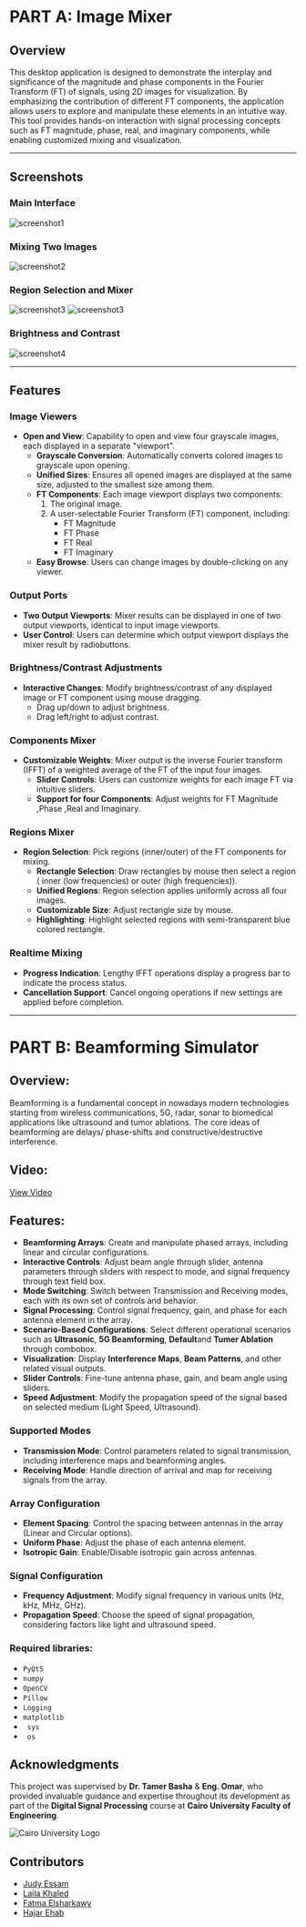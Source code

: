 # PART A: Image Mixer

## Overview

This desktop application is designed to demonstrate the interplay and significance of the magnitude and phase components in the Fourier Transform (FT) of signals, using 2D images for visualization. By emphasizing the contribution of different FT components, the application allows users to explore and manipulate these elements in an intuitive way. This tool provides hands-on interaction with signal processing concepts such as FT magnitude, phase, real, and imaginary components, while enabling customized mixing and visualization.

---



## Screenshots

### Main Interface
 ![screenshot1](https://github.com/JudyEssam/ImageMixer-BeamForming/blob/9313c7b50bd04a6e04cea9bcfaf3614a614965e2/screenshots/main_interface.png
)

### Mixing Two Images
 ![screenshot2](https://github.com/JudyEssam/ImageMixer-BeamForming/blob/701d1c7ed7d220599484d2a72cee82ed63ab9c14/screenshots/mixing%20two%20images.png
)

### Region Selection and Mixer

 ![screenshot3](https://github.com/JudyEssam/ImageMixer-BeamForming/blob/40edf25108ff0b7ec9cfe82d40c4afb43629c6f1/screenshots/inner_region.png
)
 ![screenshot3](https://github.com/JudyEssam/ImageMixer-BeamForming/blob/043be5934c2651761a5085e1b762cc69b3d55b09/screenshots/outer_region.png
)
### Brightness and Contrast 
 ![screenshot4](https://github.com/JudyEssam/ImageMixer-BeamForming/blob/a07c54b4cf37db7690e39fe0a4c069f581c1edb8/screenshots/brightness_contrast.png
)

---
## Features

### **Image Viewers**
- **Open and View**: Capability to open and view four grayscale images, each displayed in a separate "viewport".
  - **Grayscale Conversion**: Automatically converts colored images to grayscale upon opening.
  - **Unified Sizes**: Ensures all opened images are displayed at the same size, adjusted to the smallest size among them.
  - **FT Components**: Each image viewport displays two components:
    1. The original image.
    2. A user-selectable Fourier Transform (FT) component, including:
       - FT Magnitude
       - FT Phase
       - FT Real
       - FT Imaginary
  - **Easy Browse**: Users can change images by double-clicking on any viewer.

### **Output Ports**
- **Two Output Viewports**: Mixer results can be displayed in one of two output viewports, identical to input image viewports.
- **User Control**: Users can determine which output viewport displays the mixer result by radiobuttons.

### **Brightness/Contrast Adjustments**
- **Interactive Changes**: Modify brightness/contrast of any displayed image or FT component using mouse dragging.
  - Drag up/down to adjust brightness.
  - Drag left/right to adjust contrast.

### **Components Mixer**
- **Customizable Weights**: Mixer output is the inverse Fourier transform (IFFT) of a weighted average of the FT of the input four images.
  - **Slider Controls**: Users can customize weights for each image FT via intuitive sliders.
  - **Support for four Components**: Adjust weights for FT Magnitude ,Phase ,Real and Imaginary.

### **Regions Mixer**
- **Region Selection**: Pick regions (inner/outer) of the FT components for mixing.
  - **Rectangle Selection**: Draw rectangles by mouse then select  a region ( inner (low frequencies) or outer (high frequencies)).
  - **Unified Regions**: Region selection applies uniformly across all four images.
  - **Customizable Size**: Adjust rectangle size by mouse.
  - **Highlighting**: Highlight selected regions with semi-transparent blue colored rectangle.

### **Realtime Mixing**
- **Progress Indication**: Lengthy IFFT operations display a progress bar to indicate the process status.
- **Cancellation Support**: Cancel ongoing operations if new settings are applied before completion.

---

# PART B: Beamforming Simulator
## Overview:
Beamforming is a fundamental concept in nowadays modern technologies starting from wireless communications, 5G,
radar, sonar to biomedical applications like ultrasound and tumor ablations. The core ideas of beamforming are delays/
phase-shifts and constructive/destructive interference.

## Video:
[View Video](https://github.com/JudyEssam/ImageMixer-BeamForming/blob/312bc5111404120c7975c17a4721eb0f7a6d27c5/video_beamforming/videobeamforming11.mp4)

## Features:
- **Beamforming Arrays**: Create and manipulate phased arrays, including linear and circular configurations.
- **Interactive Controls**: Adjust beam angle  through slider, antenna parameters through sliders with respect to mode, and signal frequency through text field box.
- **Mode Switching**: Switch between Transmission and Receiving modes, each with its own set of controls and behavior.
- **Signal Processing**: Control signal frequency, gain, and phase for each antenna element in the array.
- **Scenario-Based Configurations**: Select different operational scenarios such as **Ultrasonic**, **5G Beamforming**, **Default**and **Tumer Ablation** through combobox.
- **Visualization**: Display **Interference Maps**, **Beam Patterns**, and other related visual outputs.
- **Slider Controls**: Fine-tune antenna phase, gain, and beam angle using sliders.
- **Speed Adjustment**: Modify the propagation speed of the signal based on selected medium (Light Speed, Ultrasound).

### Supported Modes
- **Transmission Mode**: Control parameters related to signal transmission, including interference maps and beamforming angles.
- **Receiving Mode**: Handle direction of arrival and map for receiving signals from the array.

### Array Configuration
- **Element Spacing**: Control the spacing between antennas in the array (Linear and Circular options).
- **Uniform Phase**: Adjust the phase of each antenna element.
- **Isotropic Gain**: Enable/Disable isotropic gain across antennas.

### Signal Configuration
- **Frequency Adjustment**: Modify signal frequency in various units (Hz, kHz, MHz, GHz).
- **Propagation Speed**: Choose the speed of signal propagation, considering factors like light and ultrasound speed.



### Required libraries:
  - `PyQt5`
  - `numpy`
  - `OpenCV`
  - `Pillow`
  - `Logging`
  - `matplotlib`
  - ` sys`
  - ` os`

## Acknowledgments

This project was supervised by **Dr. Tamer Basha** & **Eng. Omar**, who provided invaluable guidance and expertise throughout its development as part of the **Digital Signal Processing** course at **Cairo University Faculty of Engineering**.

![Cairo University Logo](https://imgur.com/Wk4nR0m.png)

## Contributors

- [Judy Essam](https://github.com/JudyEssam)
- [Laila Khaled](https://github.com/LailaKhaled352)
- [Fatma Elsharkawy](https://github.com/FatmaElsharkawy)
- [Hajar Ehab](https://github.com/HajarEhab)


